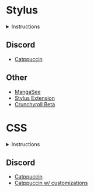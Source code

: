 # Stylus
<details>
<summary>Instructions</summary>

1) Get Stylus for [Chrome](https://chrome.google.com/webstore/detail/stylus/clngdbkpkpeebahjckkjfobafhncgmne) or [Firefox](https://addons.mozilla.org/en-US/firefox/addon/styl-us/)
2) Click the link for a style below and press "Install"
</details>

## Discord
- [Catppuccin](https://github.com/hotsno/stylus-styles/raw/main/catppuccin-discord.user.css)
## Other
- [MangaSee](https://github.com/hotsno/stylus-styles/raw/main/mangasee-customizations.user.css)
- [Stylus Extension](https://raw.githubusercontent.com/33kk/uso-archive/flomaster/data/usercss/146675.user.css)
- [Crunchyroll Beta](https://raw.githubusercontent.com/hotsno/stylus-styles/main/crunchyroll-customizations.user.css)

# CSS
<details>
<summary>Instructions</summary>

1) Use `@import url(url here);` in a CSS file.
</details>

## Discord
- [Catppuccin](https://hotsno.github.io/stylus-styles/catppuccin-discord-base.css)
- [Catppuccin w/ customizations](https://hotsno.github.io/stylus-styles/catppuccin-discord-modifications.css)
